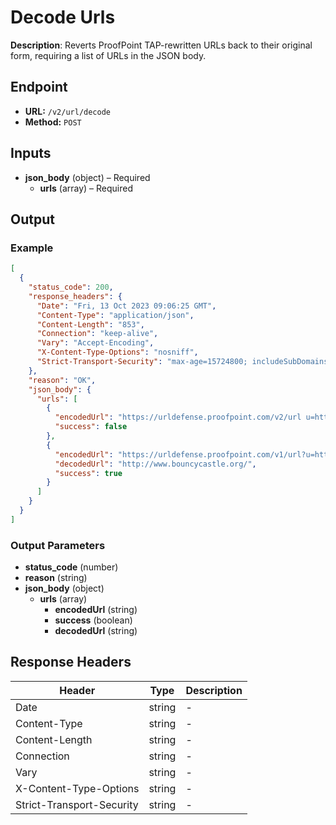 # Decode Urls

**Description**: Reverts ProofPoint TAP-rewritten URLs back to their original form, requiring a list of URLs in the JSON body.

## Endpoint

- **URL:** `/v2/url/decode`
- **Method:** `POST`
## Inputs

- **json_body** (object) – Required
  - **urls** (array) – Required
## Output

### Example

```json
[
  {
    "status_code": 200,
    "response_headers": {
      "Date": "Fri, 13 Oct 2023 09:06:25 GMT",
      "Content-Type": "application/json",
      "Content-Length": "853",
      "Connection": "keep-alive",
      "Vary": "Accept-Encoding",
      "X-Content-Type-Options": "nosniff",
      "Strict-Transport-Security": "max-age=15724800; includeSubDomains"
    },
    "reason": "OK",
    "json_body": {
      "urls": [
        {
          "encodedUrl": "https://urldefense.proofpoint.com/v2/url u=http-3A__links.mkt3337.com_ctt-3Fkn-3D3-26ms-3DMzQ3OTg3MDQS1-26r-3DMzkxNzk3NDkwMDA0S0-26b-3D0-26j-3DMTMwMjA1ODYzNQS2-26mt-3D1-26rt-3D0&d=DwMFaQ&c=Vxt5e0Osvvt2gflwSlsJ5DmPGcPvTRKLJyp031rXjhg&r=MujLDFBJstxoxZI_GKbsW7wxGM7nnIK__qZvVy6j9Wc&m=QJGhloAyfD0UZ6n8r6y9dF-khNKqvRAIWDRU_K65xPI&s=ew-rOtBFjiX1Hgv71XQJ5BEgl9TPaoWRm_Xp9Nuo8bk&e=",
          "success": false
        },
        {
          "encodedUrl": "https://urldefense.proofpoint.com/v1/url?u=http://www.bouncycastle.org/&amp;k=oIvRg1%2BdGAgOoM1BIlLLqw%3D%3D%0A&amp;r=IKM5u8%2B%2F%2Fi8EBhWOS%2BqGbTqCC%2BrMqWI%2FVfEAEsQO%2F0Y%3D%0A&amp;m=Ww6iaHO73mDQpPQwOwfLfN8WMapqHyvtu8jM8SjqmVQ%3D%0A&amp;s=d3583cfa53dade97025bc6274c6c8951dc29fe0f38830cf8e5a447723b9f1c9a",
          "decodedUrl": "http://www.bouncycastle.org/",
          "success": true
        }
      ]
    }
  }
]
```
### Output Parameters

- **status_code** (number)
- **reason** (string)
- **json_body** (object)
  - **urls** (array)
    - **encodedUrl** (string)
    - **success** (boolean)
    - **decodedUrl** (string)
## Response Headers

| Header | Type | Description |
|--------|------|-------------|
| Date | string | - |
| Content-Type | string | - |
| Content-Length | string | - |
| Connection | string | - |
| Vary | string | - |
| X-Content-Type-Options | string | - |
| Strict-Transport-Security | string | - |